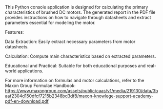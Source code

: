 This Python console application is designed for calculating the primary characteristics of brushed DC motors.
The generated report in the PDF file provides instructions on how to navigate through datasheets and extract parameters essential for modeling the motor.

Features:

  Data Extraction: Easily extract necessary parameters from motor datasheets.
  
  Calculation: Compute main characteristics based on extracted parameters.
  
  Educational and Practical: Suitable for both educational purposes and real-world applications.

For more information on formulas and motor calculations, refer to the Maxon Group Formulae Handbook: https://www.maxongroup.com/assets/public/caas/v1/media/219130/data/3baaf2304d150dfcf7215b2348bd3df8/maxon-knowlege-support-academy-pdf-en-download.pdf

